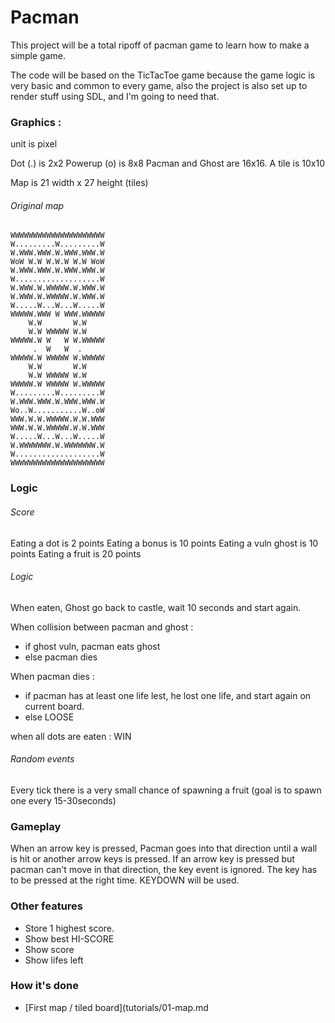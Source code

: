 # Pacman 

This project will be a total ripoff of pacman game to learn how to make a simple game.

The code will be based on the TicTacToe game because the game logic is very basic and common to every game, also the project is also set up to render stuff using SDL, and I'm going to need that.

### Graphics :

unit is pixel

Dot (.) is 2x2
Powerup (o) is 8x8
Pacman and Ghost are 16x16.
A tile is 10x10

Map is 21 width x 27 height (tiles)
 
###### Original map

```
WWWWWWWWWWWWWWWWWWWWW
W.........W.........W
W.WWW.WWW.W.WWW.WWW.W
WoW W.W W.W.W W.W WoW
W.WWW.WWW.W.WWW.WWW.W
W...................W
W.WWW.W.WWWWW.W.WWW.W
W.WWW.W.WWWWW.W.WWW.W
W.....W...W...W.....W
WWWWW.WWW W WWW.WWWWW
    W.W       W.W
    W.W WWWWW W.W
WWWWW.W W   W W.WWWWW
     .  W   W  .     
WWWWW.W WWWWW W.WWWWW
    W.W       W.W
    W.W WWWWW W.W
WWWWW.W WWWWW W.WWWWW
W.........W.........W
W.WWW.WWW.W.WWW.WWW.W
Wo..W...........W..oW
WWW.W.W.WWWWW.W.W.WWW
WWW.W.W.WWWWW.W.W.WWW
W.....W...W...W.....W
W.WWWWWWW.W.WWWWWWW.W
W...................W
WWWWWWWWWWWWWWWWWWWWW
```
### Logic

###### Score

Eating a dot is 2 points
Eating a bonus is 10 points
Eating a vuln ghost is 10 points
Eating a fruit is 20 points

###### Logic

When eaten, Ghost go back to castle, wait 10 seconds and start again.

When collision between pacman and ghost :
- if ghost vuln, pacman eats ghost
- else pacman dies

When pacman dies :
- if pacman has at least one life lest, he lost one life, and start again on current board.
- else LOOSE

when all dots are eaten :
WIN

###### Random events

Every tick there is a very small chance of spawning a fruit (goal is to spawn one every 15-30seconds)

### Gameplay

When an arrow key is pressed, Pacman goes into that direction until a wall is hit or another arrow keys is pressed.
If an arrow key is pressed but pacman can't move in that direction, the key event is ignored. The key has to be pressed at the right time. KEYDOWN will be used.

### Other features

- Store 1 highest score.
- Show best HI-SCORE
- Show score
- Show lifes left

### How it's done

* [First map / tiled board](tutorials/01-map.md